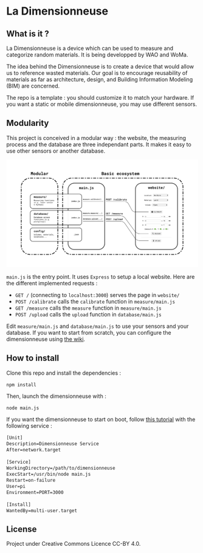 # La Dimensionneuse

## What is it ?

La Dimensionneuse is a device which can be used to measure and categorize random materials. 
It is being developped by WAO and WoMa. 

The idea behind the Dimensionneuse is to create a device that would allow us to reference wasted materials. 
Our goal is to encourage reusability of materials as far as architecture, design, and Building Information Modeling (BIM) are concerned.

The repo is a template : you should customize it to match your hardware. If you want a static or mobile dimensionneuse, you may use different sensors.

## Modularity

This project is conceived in a modular way : the website, the measuring process and the database are three independant parts. It makes it easy to use other sensors or another database.

<p align="center">
    <img src="misc/structure.png" />
</p>

`main.js` is the entry point. It uses `Express` to setup a local website. Here are the different implemented requests :

- `GET /` (connecting to `localhost:3000`) serves the page in `website/`
- `POST /calibrate` calls the `calibrate` function in `measure/main.js`
- `GET /measure` calls the `measure` function in `measure/main.js`
- `POST /upload` calls the `upload` function in `database/main.js`

Edit `measure/main.js` and `database/main.js` to use your sensors and your database.
If you want to start from scratch, you can configure the dimensionneuse using [the wiki](https://github.com/Re-Store/Dimensionneuse/wiki).

## How to install

Clone this repo and install the dependencies :

```
npm install
```

Then, launch the dimensionneuse with :

```
node main.js
```

If you want the dimensionneuse to start on boot, follow [this tutorial](https://medium.com/@simon_prickett/writing-a-systemd-service-in-node-js-on-raspberry-pi-be88d9bc2e8d) with the following service :

```
[Unit]
Description=Dimensionneuse Service
After=network.target

[Service]
WorkingDirectory=/path/to/dimensionneuse
ExecStart=/usr/bin/node main.js
Restart=on-failure
User=pi
Environment=PORT=3000

[Install]
WantedBy=multi-user.target
```

## License

Project under Creative Commons Licence CC-BY 4.0.
